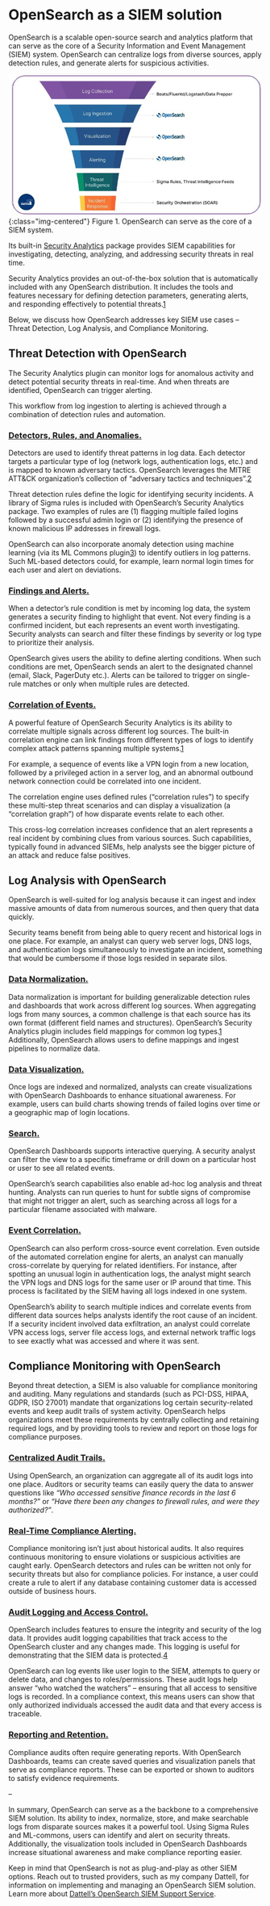 # OpenSearch as a SIEM solution

OpenSearch is a scalable open-source search and analytics platform that can serve as the core of a Security Information and Event Management (SIEM) system.  OpenSearch can centralize logs from diverse sources, apply detection rules, and generate alerts for suspicious activities. 

![OpenSearch-SIEM-Funnel](/assets/media/blog-images/2025-03-05-OpenSearch-as-a-SIEM-Solution/OpenSearch-SIEM-Funnel.png){:class="img-centered"}
Figure 1\. OpenSearch can serve as the core of a SIEM system.

Its built-in [Security Analytics](https://opensearch.org/docs/latest/security-analytics/#:~:text=Security%20Analytics%20is%20a%20security,responding%20effectively%20to%20potential%20threats) package provides SIEM capabilities for investigating, detecting, analyzing, and addressing security threats in real time.

Security Analytics provides an out-of-the-box solution that is automatically included with any OpenSearch distribution. It includes the tools and features necessary for defining detection parameters, generating alerts, and responding effectively to potential threats.[1](https://opensearch.org/docs/latest/security-analytics/#:~:text=Security%20Analytics%20is%20a%20security,responding%20effectively%20to%20potential%20threats)

Below, we discuss how OpenSearch addresses key SIEM use cases – Threat Detection, Log Analysis, and Compliance Monitoring.

## Threat Detection with OpenSearch

The Security Analytics plugin can monitor logs for anomalous activity and detect potential security threats in real-time. And when threats are identified, OpenSearch can trigger alerting. 

This workflow from log ingestion to alerting is achieved through a combination of detection rules and automation.

### <u>Detectors, Rules, and Anomalies.</u>
Detectors are used to identify threat patterns in log data. Each detector targets a particular type of log (network logs, authentication logs, etc.) and is mapped to known adversary tactics.  OpenSearch leverages the MITRE ATT\&CK organization’s collection of “adversary tactics and techniques”.[2](https://attack.mitre.org/)  

Threat detection rules define the logic for identifying security incidents.  A library of Sigma rules is included with OpenSearch’s Security Analytics package. Two examples of rules are (1) flagging multiple failed logins followed by a successful admin login or (2) identifying the presence of known malicious IP addresses in firewall logs.

OpenSearch can also incorporate anomaly detection using machine learning (via its ML Commons plugin[3](https://opensearch.org/docs/latest/ml-commons-plugin/)) to identify outliers in log patterns. Such ML-based detectors could, for example, learn normal login times for each user and alert on deviations.

### <u>Findings and Alerts.</u>
When a detector’s rule condition is met by incoming log data, the system generates a security finding to highlight that event.  Not every finding is a confirmed incident, but each represents an event worth investigating. Security analysts can search and filter these findings by severity or log type to prioritize their analysis. 

OpenSearch gives users the ability to define alerting conditions. When such conditions are met, OpenSearch sends an alert to the designated channel (email, Slack, PagerDuty etc.). Alerts can be tailored to trigger on single-rule matches or only when multiple rules are detected.

### <u>Correlation of Events.</u>
A powerful feature of OpenSearch Security Analytics is its ability to correlate multiple signals across different log sources. The built-in correlation engine can link findings from different types of logs to identify complex attack patterns spanning multiple systems.[1](https://opensearch.org/docs/latest/security-analytics/#:~:text=Security%20Analytics%20is%20a%20security,responding%20effectively%20to%20potential%20threats) 

For example, a sequence of events like a VPN login from a new location, followed by a privileged action in a server log, and an abnormal outbound network connection could be correlated into one incident. 

The correlation engine uses defined rules (“correlation rules”) to specify these multi-step threat scenarios and can display a visualization (a “correlation graph”) of how disparate events relate to each other. 

This cross-log correlation increases confidence that an alert represents a real incident by combining clues from various sources. Such capabilities, typically found in advanced SIEMs, help analysts see the bigger picture of an attack and reduce false positives.

## Log Analysis with OpenSearch

OpenSearch is well-suited for log analysis because it can ingest and index massive amounts of data from numerous sources, and then query that data quickly. 

Security teams benefit from being able to query recent and historical logs in one place. For example, an analyst can query web server logs, DNS logs, and authentication logs simultaneously to investigate an incident, something that would be cumbersome if those logs resided in separate silos. 

### <u>Data Normalization.</u>
Data normalization is important for building generalizable detection rules and dashboards that work across different log sources. When aggregating logs from many sources, a common challenge is that each source has its own format (different field names and structures). OpenSearch’s Security Analytics plugin includes field mappings for common log types.[1](https://opensearch.org/docs/latest/security-analytics/#:~:text=Security%20Analytics%20is%20a%20security,responding%20effectively%20to%20potential%20threats)  Additionally, OpenSearch allows users to define mappings and ingest pipelines to normalize data. 

### <u>Data Visualization.</u>
Once logs are indexed and normalized, analysts can create visualizations with OpenSearch Dashboards to enhance situational awareness. For example, users can build charts showing trends of failed logins over time or a geographic map of login locations. 

### <u>Search.</u>
OpenSearch Dashboards supports interactive querying.  A security analyst can filter the view to a specific timeframe or drill down on a particular host or user to see all related events. 

OpenSearch’s search capabilities also enable ad-hoc log analysis and threat hunting. Analysts can run queries to hunt for subtle signs of compromise that might not trigger an alert, such as searching across all logs for a particular filename associated with malware. 

### <u>Event Correlation.</u>
OpenSearch can also perform cross-source event correlation. Even outside of the automated correlation engine for alerts, an analyst can manually cross-correlate by querying for related identifiers. For instance, after spotting an unusual login in authentication logs, the analyst might search the VPN logs and DNS logs for the same user or IP around that time. This process is facilitated by the SIEM having all logs indexed in one system. 

OpenSearch’s ability to search multiple indices and correlate events from different data sources helps analysts identify the root cause of an incident. If a security incident involved data exfiltration, an analyst could correlate VPN access logs, server file access logs, and external network traffic logs to see exactly what was accessed and where it was sent. 



## Compliance Monitoring with OpenSearch

Beyond threat detection, a SIEM is also valuable for compliance monitoring and auditing. Many regulations and standards (such as PCI-DSS, HIPAA, GDPR, ISO 27001\) mandate that organizations log certain security-related events and keep audit trails of system activity. OpenSearch helps organizations meet these requirements by centrally collecting and retaining required logs, and by providing tools to review and report on those logs for compliance purposes.

### <u>Centralized Audit Trails.</u>
Using OpenSearch, an organization can aggregate all of its audit logs into one place. Auditors or security teams can easily query the data to answer questions like *“Who accessed sensitive finance records in the last 6 months?”* or *“Have there been any changes to firewall rules, and were they authorized?”*. 

### <u>Real-Time Compliance Alerting.</u>
Compliance monitoring isn’t just about historical audits. It also requires continuous monitoring to ensure violations or suspicious activities are caught early. OpenSearch detectors and rules can be written not only for security threats but also for compliance policies. For instance, a user could create a rule to alert if any database containing customer data is accessed outside of business hours. 

### <u>Audit Logging and Access Control.</u>
OpenSearch includes features to ensure the integrity and security of the log data. It provides audit logging capabilities that track access to the OpenSearch cluster and any changes made. This logging is useful for demonstrating that the SIEM data is protected.[4](https://opensearch.org/docs/latest/security/audit-logs/index/#:~:text=Audit%20logs%20let%20you%20track,where%20to%20store%20the%20logs)  

OpenSearch can log events like user login to the SIEM, attempts to query or delete data, and changes to roles/permissions. These audit logs help answer “who watched the watchers” – ensuring that all access to sensitive logs is recorded. In a compliance context, this means users can show that only authorized individuals accessed the audit data and that every access is traceable. 

### <u>Reporting and Retention.</u>
Compliance audits often require generating reports. With OpenSearch Dashboards, teams can create saved queries and visualization panels that serve as compliance reports. These can be exported or shown to auditors to satisfy evidence requirements. 

–

In summary, OpenSearch can serve as a the backbone to a comprehensive SIEM solution.  Its ability to index, normalize, store, and make searchable logs from disparate sources makes it a powerful tool.  Using Sigma Rules and ML-commons, users can identify and alert on security threats.  Additionally, the visualization tools included in OpenSearch Dashboards increase situational awareness and make compliance reporting easier. 

Keep in mind that OpenSearch is not as plug-and-play as other SIEM options.  Reach out to trusted providers, such as my company Dattell, for information on implementing and managing an OpenSearch SIEM solution.  Learn more about [Dattell’s OpenSearch SIEM Support Service](https://dattell.com/data-architecture-blog/opensearch-siem-support-service/).